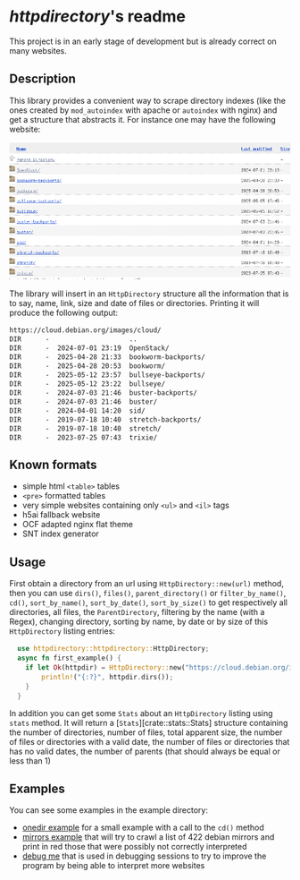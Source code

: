 # *httpdirectory*'s readme

This project is in an early stage of development but is already
correct on many websites.

## Description

This library provides a convenient way to scrape directory indexes
(like the ones created by `mod_autoindex` with apache or `autoindex`
with nginx) and get a structure that abstracts it. For instance one
may have the following website:

![Directory of cloud.debian.org/images/cloud/ website](cloud_debian.png)

The library will insert in an `HttpDirectory` structure all the
information that is to say, name, link, size and date of files
or directories. Printing it will produce the following output:

```text
https://cloud.debian.org/images/cloud/
DIR      -                    ..
DIR      -  2024-07-01 23:19  OpenStack/
DIR      -  2025-04-28 21:33  bookworm-backports/
DIR      -  2025-04-28 20:53  bookworm/
DIR      -  2025-05-12 23:57  bullseye-backports/
DIR      -  2025-05-12 23:22  bullseye/
DIR      -  2024-07-03 21:46  buster-backports/
DIR      -  2024-07-03 21:46  buster/
DIR      -  2024-04-01 14:20  sid/
DIR      -  2019-07-18 10:40  stretch-backports/
DIR      -  2019-07-18 10:40  stretch/
DIR      -  2023-07-25 07:43  trixie/
```

## Known formats

- simple html `<table>` tables
- `<pre>` formatted tables
- very simple websites containing only `<ul>` and `<il>` tags
- h5ai fallback website
- OCF adapted nginx flat theme
- SNT index generator


## Usage

First obtain a directory from an url using `HttpDirectory::new(url)`
method, then you can use `dirs()`, `files()`, `parent_directory()` or
`filter_by_name()`, `cd()`, `sort_by_name()`, `sort_by_date()`,
`sort_by_size()` to get respectively all directories, all files, the
`ParentDirectory`, filtering by the name (with a Regex), changing
directory, sorting by name, by date or by size of this `HttpDirectory`
listing entries:

```rust
  use httpdirectory::httpdirectory::HttpDirectory;
  async fn first_example() {
    if let Ok(httpdir) = HttpDirectory::new("https://cloud.debian.org/images/cloud/").await {
        println!("{:?}", httpdir.dirs());
    }
  }
```

In addition you can get some `Stats` about an `HttpDirectory` listing
using `stats` method. It will return a [`Stats`][crate::stats::Stats] structure containing
the number of directories, number of files, total apparent size, the
number of files or directories with a valid date, the number of files
or directories that has no valid dates, the number of parents (that
should always be equal or less than 1)

## Examples

You can see some examples in the example directory:
- [onedir example](https://github.com/dupgit/httpdirectory/tree/master/examples/onedir.rs) for a small example with a
  call to the `cd()` method
- [mirrors example](https://github.com/dupgit/httpdirectory/tree/master/examples/mirrors.rs) that will try to crawl a
  list of 422 debian mirrors and print in red those that were
  possibly not correctly interpreted
- [debug me](https://github.com/dupgit/httpdirectory/tree/master/examples/debug_me.rs) that is used in debugging
  sessions to try to improve the program by being able to interpret
  more websites
